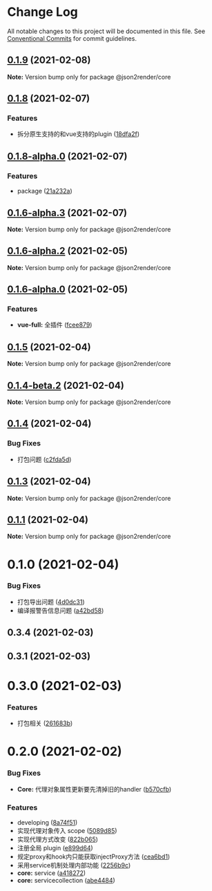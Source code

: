 # Change Log

All notable changes to this project will be documented in this file.
See [Conventional Commits](https://conventionalcommits.org) for commit guidelines.

## [0.1.9](https://github.com/fyl080801/json-to-render/compare/@json2render/core@0.1.8...@json2render/core@0.1.9) (2021-02-08)

**Note:** Version bump only for package @json2render/core





## [0.1.8](https://github.com/fyl080801/json-to-render/compare/@json2render/core@0.1.8-alpha.0...@json2render/core@0.1.8) (2021-02-07)


### Features

* 拆分原生支持的和vue支持的plugin ([18dfa2f](https://github.com/fyl080801/json-to-render/commit/18dfa2f42db009d39f515910008319e582b0364c))





## [0.1.8-alpha.0](https://github.com/fyl080801/json-to-render/compare/@json2render/core@0.1.6-alpha.3...@json2render/core@0.1.8-alpha.0) (2021-02-07)


### Features

* package ([21a232a](https://github.com/fyl080801/json-to-render/commit/21a232a82766424503b2fb7aa78d0a3b5704ecfd))





## [0.1.6-alpha.3](https://github.com/fyl080801/json-to-render/compare/@json2render/core@0.1.6-alpha.2...@json2render/core@0.1.6-alpha.3) (2021-02-07)

**Note:** Version bump only for package @json2render/core





## [0.1.6-alpha.2](https://github.com/fyl080801/json-to-render/compare/@json2render/core@0.1.6-alpha.0...@json2render/core@0.1.6-alpha.2) (2021-02-05)

**Note:** Version bump only for package @json2render/core





## [0.1.6-alpha.0](https://github.com/fyl080801/json-to-render/compare/@json2render/core@0.1.5...@json2render/core@0.1.6-alpha.0) (2021-02-05)


### Features

* **vue-full:** 全插件 ([fcee879](https://github.com/fyl080801/json-to-render/commit/fcee879876d95b1dee572e2442179251b195f2ad))





## [0.1.5](https://github.com/fyl080801/json-to-render/compare/@json2render/core@0.1.4-beta.2...@json2render/core@0.1.5) (2021-02-04)

**Note:** Version bump only for package @json2render/core





## [0.1.4-beta.2](https://github.com/fyl080801/json-to-render/compare/@json2render/core@0.1.4...@json2render/core@0.1.4-beta.2) (2021-02-04)

**Note:** Version bump only for package @json2render/core





## [0.1.4](https://github.com/fyl080801/json-to-render/compare/@json2render/core@0.1.3...@json2render/core@0.1.4) (2021-02-04)


### Bug Fixes

* 打包问题 ([c2fda5d](https://github.com/fyl080801/json-to-render/commit/c2fda5dd375ab6adc9061a917e39490f65753279))





## [0.1.3](https://github.com/fyl080801/json-to-render/compare/@json2render/core@0.1.1...@json2render/core@0.1.3) (2021-02-04)

**Note:** Version bump only for package @json2render/core





## [0.1.1](https://github.com/fyl080801/json-to-render/compare/@json2render/core@0.1.0...@json2render/core@0.1.1) (2021-02-04)

**Note:** Version bump only for package @json2render/core





# 0.1.0 (2021-02-04)


### Bug Fixes

* 打包导出问题 ([4d0dc31](https://github.com/fyl080801/json-to-render/commit/4d0dc31bb2cd16dbc4c41119c012313fb4d5296d))
* 编译报警告信息问题 ([a42bd58](https://github.com/fyl080801/json-to-render/commit/a42bd58521ea8fd247159ad9a9734f1f63fdfa80))



## 0.3.4 (2021-02-03)



## 0.3.1 (2021-02-03)



# 0.3.0 (2021-02-03)


### Features

* 打包相关 ([261683b](https://github.com/fyl080801/json-to-render/commit/261683b32f382f0fe877fe9cd53565fc875f4d24))



# 0.2.0 (2021-02-02)


### Bug Fixes

* **Core:** 代理对象属性更新要先清掉旧的handler ([b570cfb](https://github.com/fyl080801/json-to-render/commit/b570cfb3b774bc24e9c0988dbd68f3c8696df7a3))


### Features

* developing ([8a74f51](https://github.com/fyl080801/json-to-render/commit/8a74f51ce0329bd5ca839f41987347a4537f7413))
* 实现代理对象传入 scope ([5089d85](https://github.com/fyl080801/json-to-render/commit/5089d85608f195f67b85db043fd9c44f08ec1d91))
* 实现代理方式改变 ([822b065](https://github.com/fyl080801/json-to-render/commit/822b065fe1d841a48bcfdcb9e866863f75689b0b))
* 注册全局 plugin ([e899d64](https://github.com/fyl080801/json-to-render/commit/e899d644d9eb7c0e82ed8a9a21c3801af54e06b8))
* 规定proxy和hook内只能获取injectProxy方法 ([cea6bd1](https://github.com/fyl080801/json-to-render/commit/cea6bd1f462da236ed04cc814f8e67c86c5e498f))
* 采用service机制处理内部功能 ([2256b9c](https://github.com/fyl080801/json-to-render/commit/2256b9cd2475e00305c3457d6814e7ae7fde7eee))
* **core:** service ([a418272](https://github.com/fyl080801/json-to-render/commit/a41827240560f2a622ef703b62be896e196d8c4e))
* **core:** servicecollection ([abe4484](https://github.com/fyl080801/json-to-render/commit/abe448475be32c5960f4517d2cb81b62ab6e6356))

